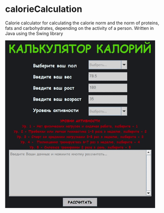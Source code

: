 # calorieCalculation
 
 Calorie calculator for calculating the calorie norm and the norm of proteins, fats and carbohydrates, depending on the activity of a person. Written in Java using the Swing library

![Screenshot](https://github.com/AdamRain94/calorieCalculation/blob/main/screenshot/Screenshot_gif.gif)
